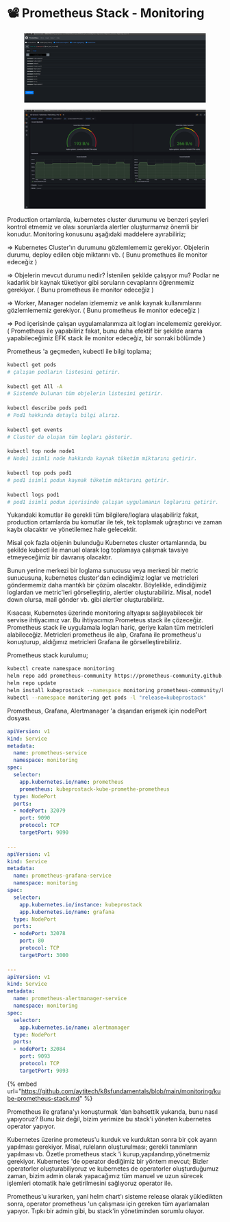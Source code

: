 # 📽 Prometheus Stack - Monitoring

<div>

<figure><img src="../.gitbook/assets/Ekran görüntüsü 2022-10-06 175945.png" alt=""><figcaption></figcaption></figure>

 

<figure><img src="../.gitbook/assets/Ekran görüntüsü 2022-10-06 175931.png" alt=""><figcaption></figcaption></figure>

</div>

Production ortamlarda, kubernetes cluster durumunu ve benzeri şeyleri kontrol etmemiz ve olası sorunlarda alertler oluşturmamız önemli bir konudur. Monitoring konusunu aşağıdaki maddelere ayırabiliriz;

\=> Kubernetes Cluster'ın durumunu gözlemlememiz gerekiyor. Objelerin durumu, deploy edilen obje miktarını vb. ( Bunu promethues ile monitor edeceğiz )

\=> Objelerin mevcut durumu nedir? İstenilen şekilde çalışıyor mu? Podlar ne kadarlık bir kaynak tüketiyor gibi soruların cevaplarını öğrenmemiz gerekiyor. ( Bunu prometheus ile monitor edeceğiz )

\=> Worker, Manager nodeları izlememiz ve anlık kaynak kullanımlarını gözlemlememiz gerekiyor. ( Bunu prometheus ile monitor edeceğiz )

\=> Pod içerisinde çalışan uygulamalarımıza ait logları incelememiz gerekiyor. ( Prometheus ile yapabiliriz fakat, bunu daha efektif bir şekilde arama yapabileceğimiz EFK stack ile monitor edeceğiz, bir sonraki bölümde )

Prometheus 'a geçmeden, kubectl ile bilgi toplama;

```bash
kubectl get pods 
# çalışan podların listesini getirir.

kubectl get All -A 
# Sistemde bulunan tüm objelerin listesini getirir.

kubectl describe pods pod1 
# Pod1 hakkında detaylı bilgi alırız.

kubectl get events
# Cluster da oluşan tüm logları gösterir.

kubectl top node node1 
# Node1 isimli node hakkında kaynak tüketim miktarını getirir.

kubectl top pods pod1
# pod1 isimli podun kaynak tüketim miktarını getirir.

kubectl logs pod1
# pod1 isimli podun içerisinde çalışan uygulamanın loglarını getirir.
```

Yukarıdaki komutlar ile gerekli tüm bilgilere/loglara ulaşabiliriz fakat, production ortamlarda bu komutlar ile tek, tek toplamak uğraştırıcı ve zaman kaybı olacaktır ve yönetilemez hale gelecektir.

Misal çok fazla objenin bulunduğu Kubernetes cluster ortamlarında, bu şekilde kubectl ile manuel olarak log toplamaya çalışmak tavsiye etmeyeceğimiz bir davranış olacaktır.

Bunun yerine merkezi bir loglama sunucusu veya merkezi bir metric sunucusuna, kubernetes cluster'dan edindiğimiz loglar ve metricleri göndermemiz daha mantıklı bir çözüm olacaktır.  Böylelikle, edindiğimiz loglardan ve metric'leri görselleştirip, alertler oluşturabiliriz. Misal, node1 down olursa, mail gönder vb. gibi alertler oluşturabiliriz.

&#x20;Kısacası, Kubernetes üzerinde monitoring altyapısı sağlayabilecek bir servise ihtiyacımız var. Bu ihtiyacımızı Prometeus stack ile çözeceğiz. Prometheus stack ile uygulamala logları hariç, geriye kalan tüm metricleri alabileceğiz. Metricleri prometheus ile alıp, Grafana ile prometheus'u konuşturup, aldığımız metricleri Grafana ile görselleştirebiliriz.

Prometheus stack kurulumu;

```bash
kubectl create namespace monitoring
helm repo add prometheus-community https://prometheus-community.github.io/helm-charts
helm repo update
helm install kubeprostack --namespace monitoring prometheus-community/kube-prometheus-stack
kubectl --namespace monitoring get pods -l "release=kubeprostack"
```

Prometheus, Grafana, Alertmanager 'a dışarıdan erişmek için nodePort dosyası.

```yaml
apiVersion: v1
kind: Service
metadata:
  name: prometheus-service
  namespace: monitoring
spec:
  selector:
    app.kubernetes.io/name: prometheus
    prometheus: kubeprostack-kube-promethe-prometheus
  type: NodePort
  ports:
  - nodePort: 32079
    port: 9090
    protocol: TCP
    targetPort: 9090
    
---
apiVersion: v1
kind: Service
metadata:
  name: prometheus-grafana-service
  namespace: monitoring
spec:
  selector:
    app.kubernetes.io/instance: kubeprostack
    app.kubernetes.io/name: grafana
  type: NodePort
  ports:
  - nodePort: 32078
    port: 80
    protocol: TCP
    targetPort: 3000
    
---
apiVersion: v1
kind: Service
metadata:
  name: prometheus-alertmanager-service
  namespace: monitoring
spec:
  selector:
    app.kubernetes.io/name: alertmanager
  type: NodePort
  ports:
  - nodePort: 32084
    port: 9093
    protocol: TCP
    targetPort: 9093
```

{% embed url="https://github.com/aytitech/k8sfundamentals/blob/main/monitoring/kube-prometheus-stack.md" %}

Prometheus ile grafana'yı konuşturmak 'dan bahsettik yukarıda, bunu nasıl yapıyoruz? Bunu biz değil, bizim yerimize bu stack'i yöneten kubernetes operator yapıyor.

Kubernetes üzerine prometeus'u kurduk ve kurduktan sonra bir çok ayarın yapılması gerekiyor. Misal, ruleların oluşturulması; gerekli tanımların yapılması vb. Özetle prometheus stack 'i kurup,yapılandırıp,yönetmemiz gerekiyor.  Kubernetes 'de operator dediğimiz bir yöntem mevcut; Bizler operatorler oluşturabiliyoruz ve kubernetes de operatorler oluşturduğumuz zaman, bizim admin olarak yapacağımız tüm manuel ve uzun sürecek işlemleri otomatik hale getirilmesini sağlıyoruz operator ile.&#x20;

Prometheus'u kurarken, yani helm chart'ı sisteme release olarak yükledikten sonra, operator prometheus 'un çalışması için gereken tüm ayarlamaları yapıyor. Tıpkı bir admin gibi, bu stack'in yönetiminden sorumlu oluyor.
